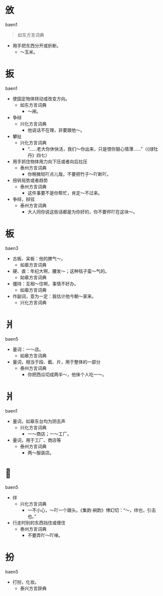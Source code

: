 # 攽
baen1
> 如东方言词典
- 用手把东西分开或折断。
  - ～玉米。

# 扳
baen1
+ 使固定物体转动或改变方向。
  * 如东方言词典
    - ～闸。
+ 争辩
  * 兴化方言词典
    - 他说话不在理，非要跟他～。
+ 攀扯
  * 兴化方言词典
    - “……老大你休快活，我们～你出来，只是恨你狠心情薄……”（《绿牡丹》四七）
+ 用手抓住物体用力向下压或者向后拉压
  * 泰州方言词典
    - 你稍微轻吖点儿哉，不要把竹子～吖断吖。
+ 扭转局势或者趋势
  * 泰州方言词典
    - 这件事要不是你帮忙，肯定～不过来。
+ 争辩，辩驳
  * 泰州方言词典
    - 大人同你说这些话都是为你好的，你不要侭吖在这块～。

# 板
baen3
+ 古板、呆板：他的脾气～。
  * 如皋方言词典
+ 硬、直：年纪大啊，腰发～；这种毯子蛮～气的。
  * 如皋方言词典
+ 僵持：互相～住啊，事情不好办。
  * 如皋方言词典
+ 作副词，意为一定：我估计他今朝～家来。
  * 兴化方言词典

# 爿
baen5
+ 量词：一～店。
  * 如皋方言词典
+ 量词，相当于段、截、片，用于整体的一部分
  * 泰州方言词典
    - 你把西瓜切成两半～，他俫个人吃一～。

# 爿
baen1
+ 量词，如皋东台均为阴去声
  * 兴化方言词典
    - 一～商店；一～工厂。
+ 量词，用于工厂、商店等
  * 泰州方言词典
    - 两～服装店。

# 𢴬
baen5
+ 绊
  * 兴化方言词典
    - 一不小心，～吖一个跟头。《集韵·裥韵》博幻切：“～，绊也，引击也。”
+ 行走时别的东西挡住或缠住
  * 泰州方言词典
    - 不要弄吖～吖唻。

# 扮
baen5
+ 打扮，化妆。
  * 泰兴方言辞典
